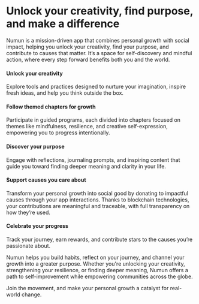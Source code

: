 # Unlock your creativity, find purpose, and make a difference
Numun is a mission-driven app that combines personal growth with social impact, helping you unlock your creativity, find your purpose, and contribute to causes that matter. It’s a space for self-discovery and mindful action, where every step forward benefits both you and the world.

#### Unlock your creativity
Explore tools and practices designed to nurture your imagination, inspire fresh ideas, and help you think outside the box.

#### Follow themed chapters for growth
Participate in guided programs, each divided into chapters focused on themes like mindfulness, resilience, and creative self-expression, empowering you to progress intentionally.

#### Discover your purpose
Engage with reflections, journaling prompts, and inspiring content that guide you toward finding deeper meaning and clarity in your life.

#### Support causes you care about
Transform your personal growth into social good by donating to impactful causes through your app interactions. Thanks to blockchain technologies, your contributions are meaningful and traceable, with full transparency on how they’re used.

#### Celebrate your progress
Track your journey, earn rewards, and contribute stars to the causes you’re passionate about.

Numun helps you build habits, reflect on your journey, and channel your growth into a greater purpose. Whether you're unlocking your creativity, strengthening your resilience, or finding deeper meaning, Numun offers a path to self-improvement while empowering communities across the globe.

Join the movement, and make your personal growth a catalyst for real-world change.
